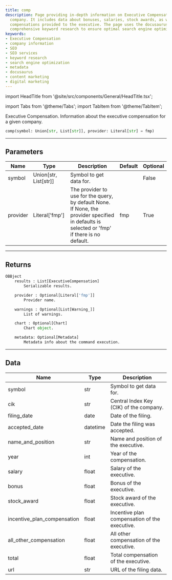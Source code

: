 ```yaml
---
title: comp
description: Page providing in-depth information on Executive Compensation for a given
  company. It includes data about bonuses, salaries, stock awards, as well as other
  compensations provided to the executive. The page uses the docusaurus tool and conducts
  comprehensive keyword research to ensure optimal search engine optimization.
keywords:
- Executive Compensation
- company information
- SEO
- SEO services
- keyword research
- search engine optimization
- metadata
- docusaurus
- content marketing
- digital marketing
---
```


import HeadTitle from '@site/src/components/General/HeadTitle.tsx';

<HeadTitle title="fa.comp - Reference | OpenBB Platform Docs" />

import Tabs from '@theme/Tabs';
import TabItem from '@theme/TabItem';

Executive Compensation. Information about the executive compensation for a given company.

```python wordwrap
comp(symbol: Union[str, List[str]], provider: Literal[str] = fmp)
```

---

## Parameters

<Tabs>
<TabItem value="standard" label="Standard">

| Name | Type | Description | Default | Optional |
| ---- | ---- | ----------- | ------- | -------- |
| symbol | Union[str, List[str]] | Symbol to get data for. |  | False |
| provider | Literal['fmp'] | The provider to use for the query, by default None. If None, the provider specified in defaults is selected or 'fmp' if there is no default. | fmp | True |
</TabItem>

</Tabs>

---

## Returns

```python wordwrap
OBBject
    results : List[ExecutiveCompensation]
        Serializable results.

    provider : Optional[Literal['fmp']]
        Provider name.

    warnings : Optional[List[Warning_]]
        List of warnings.

    chart : Optional[Chart]
        Chart object.

    metadata: Optional[Metadata]
        Metadata info about the command execution.
```

---

## Data

<Tabs>
<TabItem value="standard" label="Standard">

| Name | Type | Description |
| ---- | ---- | ----------- |
| symbol | str | Symbol to get data for. |
| cik | str | Central Index Key (CIK) of the company. |
| filing_date | date | Date of the filing. |
| accepted_date | datetime | Date the filing was accepted. |
| name_and_position | str | Name and position of the executive. |
| year | int | Year of the compensation. |
| salary | float | Salary of the executive. |
| bonus | float | Bonus of the executive. |
| stock_award | float | Stock award of the executive. |
| incentive_plan_compensation | float | Incentive plan compensation of the executive. |
| all_other_compensation | float | All other compensation of the executive. |
| total | float | Total compensation of the executive. |
| url | str | URL of the filing data. |
</TabItem>

</Tabs>

